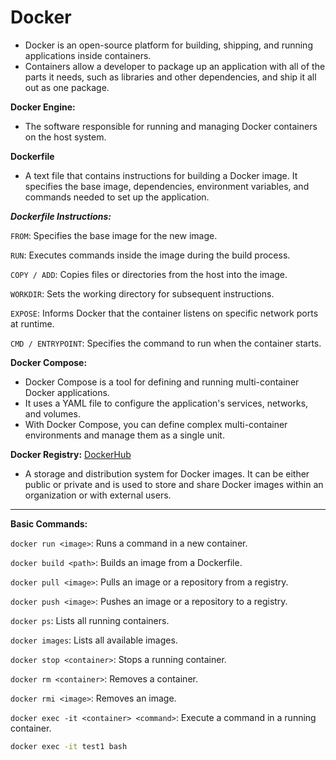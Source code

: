 # Docker

* Docker is an open-source platform for building, shipping, and running applications inside containers.
* Containers allow a developer to package up an application with all of the parts it needs, such as libraries and other dependencies, and ship it all out as one package.

**Docker Engine:**
- The software responsible for running and managing Docker containers on the host system.

**Dockerfile**
- A text file that contains instructions for building a Docker image. It specifies the base image, dependencies, environment variables, and commands needed to set up the application.

***Dockerfile Instructions:***

`FROM`: Specifies the base image for the new image.

`RUN`: Executes commands inside the image during the build process.

`COPY / ADD`: Copies files or directories from the host into the image.

`WORKDIR`: Sets the working directory for subsequent instructions.

`EXPOSE`: Informs Docker that the container listens on specific network ports at runtime.

`CMD / ENTRYPOINT`: Specifies the command to run when the container starts.


**Docker Compose:**
- Docker Compose is a tool for defining and running multi-container Docker applications.
- It uses a YAML file to configure the application's services, networks, and volumes.
- With Docker Compose, you can define complex multi-container environments and manage them as a single unit.

**Docker Registry:** [DockerHub](https://hub.docker.com/)
- A storage and distribution system for Docker images. It can be either public or private and is used to store and share Docker images within an organization or with external users.


*******
**Basic Commands:**

`docker run <image>`: Runs a command in a new container.

`docker build <path>`: Builds an image from a Dockerfile.

`docker pull <image>`: Pulls an image or a repository from a registry.

`docker push <image>`: Pushes an image or a repository to a registry.

`docker ps`: Lists all running containers.

`docker images`: Lists all available images.

`docker stop <container>`: Stops a running container.

`docker rm <container>`: Removes a container.

`docker rmi <image>`: Removes an image.

`docker exec -it <container> <command>`: Execute a command in a running container.


```bash
docker exec -it test1 bash
```
